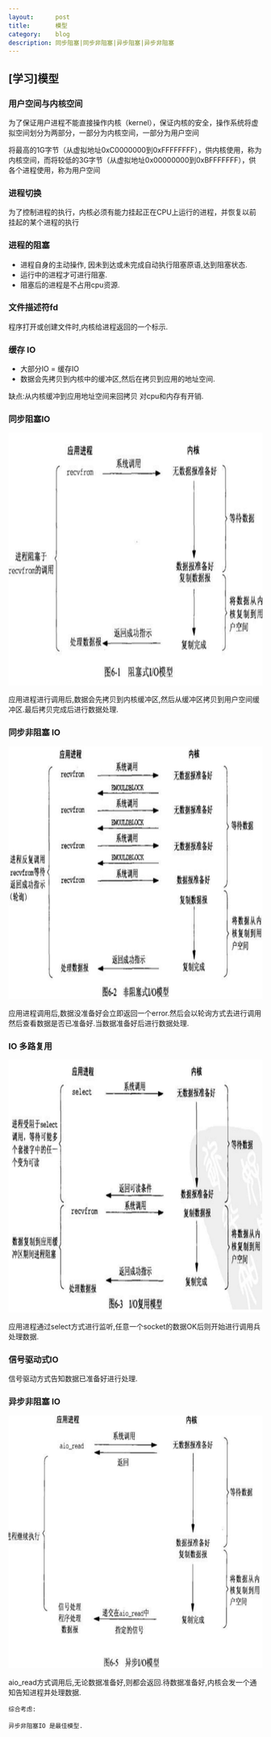 ```yaml
---
layout:      post
title:       模型
category:    blog
description: 同步阻塞|同步非阻塞|异步阻塞|异步非阻塞
---
```


## [学习]模型

### 用户空间与内核空间
为了保证用户进程不能直接操作内核（kernel），保证内核的安全，操作系统将虚拟空间划分为两部分，一部分为内核空间，一部分为用户空间

将最高的1G字节（从虚拟地址0xC0000000到0xFFFFFFFF），供内核使用，称为内核空间，而将较低的3G字节（从虚拟地址0x00000000到0xBFFFFFFF），供各个进程使用，称为用户空间

### 进程切换
为了控制进程的执行，内核必须有能力挂起正在CPU上运行的进程，并恢复以前挂起的某个进程的执行

### 进程的阻塞
* 进程自身的主动操作, 因未到达或未完成自动执行阻塞原语,达到阻塞状态.
* 运行中的进程才可进行阻塞.
* 阻塞后的进程是不占用cpu资源.

### 文件描述符fd
程序打开或创建文件时,内核给进程返回的一个标示.

### 缓存 IO
* 大部分IO = 缓存IO
* 数据会先拷贝到内核中的缓冲区,然后在拷贝到应用的地址空间.

缺点:从内核缓冲到应用地址空间来回拷贝  对cpu和内存有开销.


### 同步阻塞IO

<img src="/images/20170612/Image1.png" width = "800" height = "500" />

应用进程进行调用后,数据会先拷贝到内核缓冲区,然后从缓冲区拷贝到用户空间缓冲区.最后拷贝完成后进行数据处理.


### 同步非阻塞 IO

<img src="/images/20170612/Image2.png" width = "800" height = "500" />

应用进程调用后,数据没准备好会立即返回一个error.然后会以轮询方式去进行调用然后查看数据是否已准备好.当数据准备好后进行数据处理.


### IO 多路复用

<img src="/images/20170612/Image3.png" width = "800" height = "500" />

应用进程通过select方式进行监听,任意一个socket的数据OK后则开始进行调用兵处理数据.



### 信号驱动式IO
信号驱动方式告知数据已准备好进行处理.


### 异步非阻塞 IO

<img src="/images/20170612/Image4.png" width = "800" height = "500" />

aio_read方式调用后,无论数据准备好,则都会返回.待数据准备好,内核会发一个通知告知进程并处理数据.


```
综合考虑:

异步非阻塞IO 是最佳模型.

```






